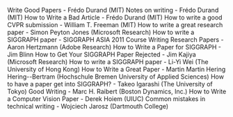 Write Good Papers - Frédo Durand (MIT)
Notes on writing - Frédo Durand (MIT)
How to Write a Bad Article - Frédo Durand (MIT)
How to write a good CVPR submission - William T. Freeman (MIT)
How to write a great research paper - Simon Peyton Jones (Microsoft Research)
How to write a SIGGRAPH paper - SIGGRAPH ASIA 2011 Course
Writing Research Papers - Aaron Hertzmann (Adobe Research)
How to Write a Paper for SIGGRAPH - Jim Blinn
How to Get Your SIGGRAPH Paper Rejected - Jim Kajiya (Microsoft Research)
How to write a SIGGRAPH paper - Li-Yi Wei (The University of Hong Kong)
How to Write a Great Paper - Martin Martin Hering Hering--Bertram (Hochschule Bremen University of Applied Sciences)
How to have a paper get into SIGGRAPH? - Takeo Igarashi (The University of Tokyo)
Good Writing - Marc H. Raibert (Boston Dynamics, Inc.)
How to Write a Computer Vision Paper - Derek Hoiem (UIUC)
Common mistakes in technical writing - Wojciech Jarosz (Dartmouth College)
